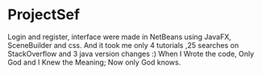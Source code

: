 # ProjectSef

Login and register, interface were made in NetBeans using JavaFX, SceneBuilder and css.
And it took me only 4 tutorials ,25 searches on StackOverflow and 3 java version changes :)
When I Wrote the code, Only God and I Knew the Meaning; Now only God knows.
